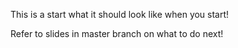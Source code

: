 This is a start what it should look like when you start!

Refer to slides in master branch on what to do next!
